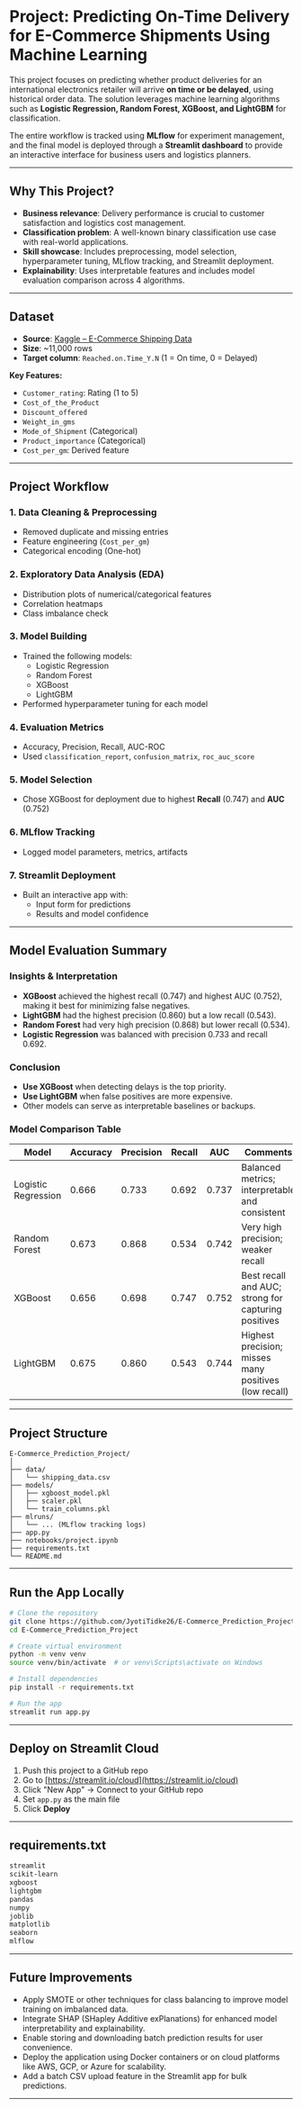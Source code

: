 # Project: Predicting On-Time Delivery for E-Commerce Shipments Using Machine Learning

This project focuses on predicting whether product deliveries for an international electronics retailer will arrive **on time or be delayed**, using historical order data. The solution leverages machine learning algorithms such as **Logistic Regression, Random Forest, XGBoost, and LightGBM** for classification.

The entire workflow is tracked using **MLflow** for experiment management, and the final model is deployed through a **Streamlit dashboard** to provide an interactive interface for business users and logistics planners.

---

##  Why This Project?

- **Business relevance**: Delivery performance is crucial to customer satisfaction and logistics cost management.
- **Classification problem**: A well-known binary classification use case with real-world applications.
- **Skill showcase**: Includes preprocessing, model selection, hyperparameter tuning, MLflow tracking, and Streamlit deployment.
- **Explainability**: Uses interpretable features and includes model evaluation comparison across 4 algorithms.

---

##  Dataset

- **Source**: [Kaggle – E-Commerce Shipping Data](https://www.kaggle.com/datasets/prachi13/customer-analytics)
- **Size**: ~11,000 rows  
- **Target column**: `Reached.on.Time_Y.N` (1 = On time, 0 = Delayed)

**Key Features:**
- `Customer_rating`: Rating (1 to 5)
- `Cost_of_the_Product`
- `Discount_offered`
- `Weight_in_gms`
- `Mode_of_Shipment` (Categorical)
- `Product_importance` (Categorical)
- `Cost_per_gm`: Derived feature

---

##  Project Workflow

### 1. **Data Cleaning & Preprocessing**
- Removed duplicate and missing entries
- Feature engineering (`Cost_per_gm`)
- Categorical encoding (One-hot)

### 2. **Exploratory Data Analysis (EDA)**
- Distribution plots of numerical/categorical features
- Correlation heatmaps
- Class imbalance check

### 3. **Model Building**
- Trained the following models:
  - Logistic Regression
  - Random Forest
  - XGBoost
  - LightGBM
- Performed hyperparameter tuning for each model

### 4. **Evaluation Metrics**
- Accuracy, Precision, Recall, AUC-ROC
- Used `classification_report`, `confusion_matrix`, `roc_auc_score`

### 5. **Model Selection**
- Chose XGBoost for deployment due to highest **Recall** (0.747) and **AUC** (0.752)

### 6. **MLflow Tracking**
- Logged model parameters, metrics, artifacts

### 7. **Streamlit Deployment**
- Built an interactive app with:
  - Input form for predictions
  - Results and model confidence

---

##  Model Evaluation Summary

### Insights & Interpretation

- **XGBoost** achieved the highest recall (0.747) and highest AUC (0.752), making it best for minimizing false negatives.
- **LightGBM** had the highest precision (0.860) but a low recall (0.543).
- **Random Forest** had very high precision (0.868) but lower recall (0.534).
- **Logistic Regression** was balanced with precision 0.733 and recall 0.692.

### Conclusion

- **Use XGBoost** when detecting delays is the top priority.
- **Use LightGBM** when false positives are more expensive.
- Other models can serve as interpretable baselines or backups.

### Model Comparison Table

| Model               | Accuracy | Precision | Recall | AUC   | Comments                                              |
|---------------------|----------|-----------|--------|-------|--------------------------------------------------------|
| Logistic Regression | 0.666    | 0.733     | 0.692  | 0.737 | Balanced metrics; interpretable and consistent         |
| Random Forest       | 0.673    | 0.868     | 0.534  | 0.742 | Very high precision; weaker recall                     |
| XGBoost             | 0.656    | 0.698     | 0.747  | 0.752 | Best recall and AUC; strong for capturing positives    |
| LightGBM            | 0.675    | 0.860     | 0.543  | 0.744 | Highest precision; misses many positives (low recall)  |

---

##  Project Structure

```
E-Commerce_Prediction_Project/
│
├── data/
│   └── shipping_data.csv
├── models/
│   ├── xgboost_model.pkl
│   ├── scaler.pkl
│   └── train_columns.pkl
├── mlruns/
│   └── ... (MLflow tracking logs)
├── app.py
├── notebooks/project.ipynb
├── requirements.txt
└── README.md
```
---

##  Run the App Locally

```bash
# Clone the repository
git clone https://github.com/JyotiTidke26/E-Commerce_Prediction_Project.git
cd E-Commerce_Prediction_Project

# Create virtual environment
python -m venv venv
source venv/bin/activate  # or venv\Scripts\activate on Windows

# Install dependencies
pip install -r requirements.txt

# Run the app
streamlit run app.py
```

---

##  Deploy on Streamlit Cloud

1. Push this project to a GitHub repo
2. Go to [https://streamlit.io/cloud](https://streamlit.io/cloud)
3. Click "New App" → Connect to your GitHub repo
4. Set `app.py` as the main file
5. Click **Deploy**

---

##  requirements.txt

```txt
streamlit
scikit-learn
xgboost
lightgbm
pandas
numpy
joblib
matplotlib
seaborn
mlflow
```
---

## Future Improvements

- Apply SMOTE or other techniques for class balancing to improve model training on imbalanced data.
- Integrate SHAP (SHapley Additive exPlanations) for enhanced model interpretability and explainability.
- Enable storing and downloading batch prediction results for user convenience.
- Deploy the application using Docker containers or on cloud platforms like AWS, GCP, or Azure for scalability.
- Add a batch CSV upload feature in the Streamlit app for bulk predictions.

---